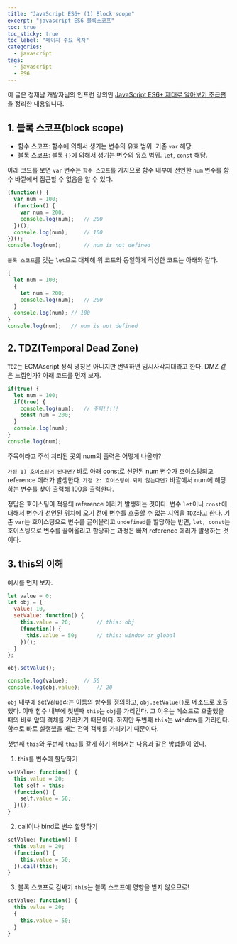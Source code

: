 ```yaml
---
title: "JavaScript ES6+ (1) Block scope"
excerpt: "javascript ES6 블록스코프"
toc: true
toc_sticky: true
toc_label: "페이지 주요 목차"
categories:
  - javascript
tags:
  - javascript
  - ES6
---
```


이 글은 정재남 개발자님의 인프런 강의인 <a href="https://www.inflearn.com/course/ecmascript-6-flow" target="_blank">JavaScript ES6+ 제대로 알아보기 초급편</a>을 정리한 내용입니다.



 ## 1. 블록 스코프(block scope)
- 함수 스코프: 함수에 의해서 생기는 변수의 유효 범위. 기존 `var` 해당.
- 블록 스코프: 블록 `{}`에 의해서 생기는 변수의 유효 범위. `let`, `const` 해당.

아래 코드를 보면 `var` 변수는 `함수 스코프`를 가지므로 함수 내부에 선언한 `num` 변수를 함수 바깥에서 접근할 수 없음을 알 수 있다.
```javascript
(function() {
  var num = 100;
  (function() {
    var num = 200;
	console.log(num);	// 200
  })();
  console.log(num);		// 100
})();
console.log(num);		// num is not defined
```
`블록 스코프`를 갖는 `let`으로 대체해 위 코드와 동일하게 작성한 코드는 아래와 같다.
```javascript
{
  let num = 100;
  {
    let num = 200;
    console.log(num);	// 200
  }
  console.log(num);	// 100
}
console.log(num);	// num is not defined
```

## 2. TDZ(Temporal Dead Zone)
`TDZ`는 ECMAscript 정식 명칭은 아니지만 번역하면 임시사각지대라고 한다. DMZ 같은 느낌인가? 아래 코드를 먼저 보자.
```javascript
if(true) {
  let num = 100;
  if(true) {
    console.log(num);	// 주목!!!!!
    const num = 200;
  }
  console.log(num);
}
console.log(num);        
```
주목이라고 주석 처리된 곳의 num의 출력은 어떻게 나올까?

`가정 1) 호이스팅이 된다면?` 바로 아래 const로 선언된 num 변수가 호이스팅되고 reference 에러가 발생한다. 
`가정 2: 호이스팅이 되지 않는다면?` 바깥에서 num에 해당하는 변수를 찾아 출력해 100을 출력한다.

정답은 호이스팅이 적용돼 reference 에러가 발생하는 것이다. 변수 `let`이나 `const`에 대해서 변수가 선언된 위치에 오기 전에 변수를 호출할 수 없는 지역을 `TDZ`라고 한다. 기존 `var`는 호이스팅으로 변수를 끌어올리고 `undefined`를 할당하는 반면, `let, const`는 호이스팅으로 변수를 끌어올리고 할당하는 과정은 빠져 reference 에러가 발생하는 것이다.


## 3. this의 이해
예시를 먼저 보자.
```javascript
let value = 0;
let obj = {
  value: 10,
  setValue: function() {
    this.value = 20;		// this: obj
    (function() {
      this.value = 50;		// this: window or global
    })();
  }
};

obj.setValue();

console.log(value);		// 50
console.log(obj.value);		// 20
```

`obj` 내부에 setValue라는 이름의 함수를 정의하고, `obj.setValue()`로 메소드로 호출했다. 이때 함수 내부에 첫번째 `this`는 `obj`를 가리킨다. 그 이유는 메소드로 호출했을 때의 바로 앞의 객체를 가리키기 때문이다. 하지만 두번째 `this`는 window를 가리킨다. 함수로 바로 실행했을 때는 전역 객체를 가리키기 때문이다.

첫번째 `this`와 두번째 `this`를 같게 하기 위해서는 다음과 같은 방법들이 있다.
1) this를 변수에 할당하기
```javascript
setValue: function() {
  this.value = 20;
  let self = this;
  (function() {
    self.value = 50;
  })();
}
```
2) call이나 bind로 변수 할당하기
```javascript
setValue: function() {
  this.value = 20;
  (function() {
    this.value = 50;
  }).call(this);
}
```
3) 블록 스코프로 감싸기
`this`는 블록 스코프에 영향을 받지 않으므로!
```javascript
setValue: function() {
  this.value = 20;
  {
    this.value = 50;
  }
}
```